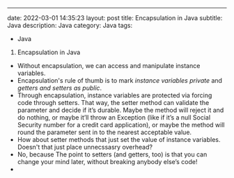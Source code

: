 ---
date: 2022-03-01 14:35:23
layout: post
title: Encapsulation in Java
subtitle: Java 
description: Java
category: Java
tags:
  - Java

1. Encapsulation in Java

 * Without encapsulation, we can access and manipulate instance variables.
 * Encapsulation's rule of thumb is to mark *instance variables private* and *getters and setters as public*.
 * Through encapsulation, instance variables are protected via forcing code through setters. That way, the
   setter method can validate the parameter and decide if it’s durable. Maybe the
   method will reject it and do nothing, or maybe it’ll throw an Exception (like
   if it’s a null Social Security number for a credit card application), or maybe
   the method will round the parameter sent in to the nearest acceptable value.
 * How about setter methods that just set the value of instance variables. Doesn't that just place unnecssasry overhead?
 * No, because The point to setters (and getters, too) is that you can change your
   mind later, without breaking anybody else’s code!
 * 


